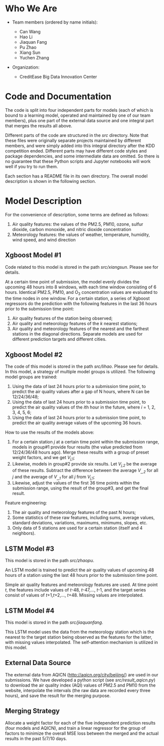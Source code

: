 # Who We Are

* Team members (ordered by name initials):
  * Can Wang
  * Hao Li
  * Jiaquan Fang
  * Pu Zhao
  * Xiang Sun
  * Yuchen Zhang

* Organization:
  * CreditEase Big Data Innovation Center


# Code and Documentation

The code is split into four independent parts for models (each of which is bound to a learning model, operated and maintained by one of our team members), plus one part of the external data source and one integral part that merges the results all above.


Different parts of the code are structured in the *src* directory. Note that these files were originally separate projects maintained by different members, and were simply added into this integral directory after the KDD competition ended. Different parts may have different code styles and package dependencies, and some intermediate data are omitted. So there is no guarantee that these Python scripts and Jupyter notebooks will work well if you try to run them.

Each section has a README file in its own directory. The overall model description is shown in the following section.

# Model Description

For the convenience of description, some terms are defined as follows:
1. Air quality features: the values of the PM2.5, PM10, ozone, sulfur dioxide, carbon monoxide, and nitric dioxide concentration
2. Meteorology features: the values of weather, temperature, humidity, wind speed, and wind direction

## Xgboost Model #1

Code related to this model is stored in the path *src/xiangsun*. Please see for details.

At a certain time point of submission, the model evenly divides the upcoming 48 hours into 8 windows, with each time window consisting of 6 hours. Identical PM2.5, PM10, and O<sub>3</sub> concentration values are evaluated to the time nodes in one window. For a certain station, a series of Xgboost regressors do the prediction with the following features in the last 36 hours prior to the submission time point:
1. Air quality features of the station being observed;
2. Air quality and meteorology features of the *k* nearest stations;
3. Air quality and meteorology features of the nearest and the farthest stations in the diagonal directions.
Separate models are used for different prediction targets and different cities.

## Xgboost Model #2
The code of this model is stored in the path *src/lihao*. Please see for details.
In this model, a strategy of multiple model groups is utilized. The following model groups are trained:
1. Using the data of last 24 hours prior to a submission time point, to predict the air quality values after a gap of N hours, where N can be 12/24/36/48;
2. Using the data of last 24 hours prior to a submission time point, to predict the air quality values of the *i*th hour in the future, where *i* = 1, 2, 3, 4, 5, 6;
3. Using the data of last 24 hours prior to a submission time point, to predict the air quality average values of the upcoming 36 hours.

How to use the results of the models above:
1. For a certain station *j* at a certain time point within the submission range, models in group#1 provide four results (the value predicted from 12/24/36/48 hours ago). Merge these results with a group of preset weight factors, and we get *V<sub>j,1</sub>*;
2. Likewise, models in group#2 provide six results. Let *V<sub>j,2</sub>* be the average of these results. Subtract the difference between the average *V<sub>_,2</sub>* for all *j* and the average of *V<sub>_,1</sub>* for all *j* from *V<sub>j,1</sub>*;
3. Likewise, adjust the values of the first 36 time points within the submission range, using the result of the group#3, and get the final result.


Feature engineering:
1. The air quality and meteorology features of the past N hours;
2. Some statistics of these raw features, including sums, average values, standard deviations, variations, maximums, minimums, slopes, etc.
3. Only data of 5 stations are used for a certain station (itself and 4 neighbors).


## LSTM Model #3

This model is stored in the path *src/zhaopu*.

An LSTM model is trained to predict the air quality values of upcoming 48 hours of a station using the last 48 hours prior to the submission time point.

Simple air quality features and meteorology features are used. At time point *t*, the features include values of *t*-48, *t*-47,..., *t*-1, and the target series consist of values of *t*+1,*t*+2,..., *t*+48. Missing values are interpolated.


## LSTM Model #4
This model is stored in the path *src/jiaquanfang*.

This LSTM model uses the data from the meteorology station which is the nearest to the target station being observed as the features for the latter, with missing values interpolated. The self-attention mechanism is utilized in this model.

## External Data Source
The external data from AQICN (http://aqicn.org/city/beijing/) are used in our submissions. We have developed a python script (see *src/result_aqicn.py*) to download the air quality index (AQI) values of PM2.5 and PM10 from the website, interpolate the intervals (the raw data are recorded every three hours), and save the result for the merging purpose.


## Merging Strategy
 Allocate a weight factor for each of the five independent prediction results (four models and AQICN), and train a linear regressor for the group of factors to minimize the overall MSE loss between the merged and the actual results in the past 5/7/10 days.

